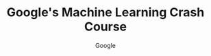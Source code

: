 ---
title: "Google's Machine Learning Crash Course"
description: "Free ML course with animated videos, interactive visualizations, covering linear regression, classification, and neural networks."
topic: "Courses"
category: course
author: "Google"
url: "https://developers.google.com/machine-learning/crash-course"
tags: ["machine-learning", "ai", "tensorflow", "google", "interactive"]
difficulty: beginner
format: course
estimatedTime: "15 hours"
license: "Creative Commons"
isFree: true
isOpenSource: false
publishedAt: 2025-10-16
featured: true
---